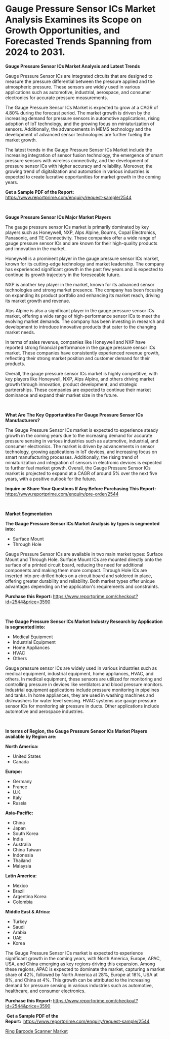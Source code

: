 <p><h1>Gauge Pressure Sensor ICs Market Analysis Examines its Scope on Growth Opportunities, and Forecasted Trends Spanning from 2024 to 2031.</h1></p><p><strong>Gauge Pressure Sensor ICs Market Analysis and Latest Trends</strong></p>
<p><p>Gauge Pressure Sensor ICs are integrated circuits that are designed to measure the pressure differential between the pressure applied and the atmospheric pressure. These sensors are widely used in various applications such as automotive, industrial, aerospace, and consumer electronics for accurate pressure measurements.</p><p>The Gauge Pressure Sensor ICs Market is expected to grow at a CAGR of 4.80% during the forecast period. The market growth is driven by the increasing demand for pressure sensors in automotive applications, rising adoption of IoT technology, and the growing focus on miniaturization of sensors. Additionally, the advancements in MEMS technology and the development of advanced sensor technologies are further fueling the market growth.</p><p>The latest trends in the Gauge Pressure Sensor ICs Market include the increasing integration of sensor fusion technology, the emergence of smart pressure sensors with wireless connectivity, and the development of pressure sensor ICs with higher accuracy and reliability. Moreover, the growing trend of digitalization and automation in various industries is expected to create lucrative opportunities for market growth in the coming years.</p></p>
<p><strong>Get a Sample PDF of the Report:&nbsp;</strong> <a href="https://www.reportprime.com/enquiry/request-sample/2544">https://www.reportprime.com/enquiry/request-sample/2544</a></p>
<p>&nbsp;</p>
<p><strong>Gauge Pressure Sensor ICs Major Market Players</strong></p>
<p><p>The gauge pressure sensor ICs market is primarily dominated by key players such as Honeywell, NXP, Alps Alpine, Bourns, Copal Electronics, Panasonic, and TE Connectivity. These companies offer a wide range of gauge pressure sensor ICs and are known for their high-quality products and innovation in the market.</p><p>Honeywell is a prominent player in the gauge pressure sensor ICs market, known for its cutting-edge technology and market leadership. The company has experienced significant growth in the past few years and is expected to continue its growth trajectory in the foreseeable future.</p><p>NXP is another key player in the market, known for its advanced sensor technologies and strong market presence. The company has been focusing on expanding its product portfolio and enhancing its market reach, driving its market growth and revenue.</p><p>Alps Alpine is also a significant player in the gauge pressure sensor ICs market, offering a wide range of high-performance sensor ICs to meet the evolving market demands. The company has been investing in research and development to introduce innovative products that cater to the changing market needs.</p><p>In terms of sales revenue, companies like Honeywell and NXP have reported strong financial performance in the gauge pressure sensor ICs market. These companies have consistently experienced revenue growth, reflecting their strong market position and customer demand for their products.</p><p>Overall, the gauge pressure sensor ICs market is highly competitive, with key players like Honeywell, NXP, Alps Alpine, and others driving market growth through innovation, product development, and strategic partnerships. These companies are expected to continue their market dominance and expand their market size in the future.</p></p>
<p>&nbsp;</p>
<p><strong>What Are The Key Opportunities For Gauge Pressure Sensor ICs Manufacturers?</strong></p>
<p><p>The Gauge Pressure Sensor ICs market is expected to experience steady growth in the coming years due to the increasing demand for accurate pressure sensing in various industries such as automotive, industrial, and consumer electronics. The market is driven by advancements in sensor technology, growing applications in IoT devices, and increasing focus on smart manufacturing processes. Additionally, the rising trend of miniaturization and integration of sensors in electronic devices is expected to further fuel market growth. Overall, the Gauge Pressure Sensor ICs market is projected to expand at a CAGR of around 5% over the next five years, with a positive outlook for the future.</p></p>
<p><strong>Inquire or Share Your Questions If Any Before Purchasing This Report:</strong> <a href="https://www.reportprime.com/enquiry/pre-order/2544">https://www.reportprime.com/enquiry/pre-order/2544</a></p>
<p>&nbsp;</p>
<p><strong>Market Segmentation</strong></p>
<p><strong>The Gauge Pressure Sensor ICs Market Analysis by types is segmented into:</strong></p>
<p><ul><li>Surface Mount</li><li>Through Hole</li></ul></p>
<p><p>Gauge Pressure Sensor ICs are available in two main market types: Surface Mount and Through Hole. Surface Mount ICs are mounted directly onto the surface of a printed circuit board, reducing the need for additional components and making them more compact. Through Hole ICs are inserted into pre-drilled holes on a circuit board and soldered in place, offering greater durability and reliability. Both market types offer unique advantages depending on the application's requirements and constraints.</p></p>
<p><strong>Purchase this Report:&nbsp;</strong><a href="https://www.reportprime.com/checkout?id=2544&price=3590">https://www.reportprime.com/checkout?id=2544&price=3590</a></p>
<p>&nbsp;</p>
<p><strong>The Gauge Pressure Sensor ICs Market Industry Research by Application is segmented into:</strong></p>
<p><ul><li>Medical Equipment</li><li>Industrial Equipment</li><li>Home Appliances</li><li>HVAC</li><li>Others</li></ul></p>
<p><p>Gauge pressure sensor ICs are widely used in various industries such as medical equipment, industrial equipment, home appliances, HVAC, and others. In medical equipment, these sensors are utilized for monitoring and controlling pressure in devices like ventilators and blood pressure monitors. Industrial equipment applications include pressure monitoring in pipelines and tanks. In home appliances, they are used in washing machines and dishwashers for water level sensing. HVAC systems use gauge pressure sensor ICs for monitoring air pressure in ducts. Other applications include automotive and aerospace industries.</p></p>
<p>&nbsp;</p>
<p><strong>In terms of Region, the Gauge Pressure Sensor ICs Market Players available by Region are:</strong></p>
<p>
    <p> <strong> North America: </strong>
        <ul>
            <li>United States</li>
            <li>Canada</li>
        </ul>
        </p> 
    <p> <strong> Europe: </strong>
        <ul>
            <li>Germany</li>
            <li>France</li>
            <li>U.K.</li>
            <li>Italy</li>
            <li>Russia</li>
        </ul>
        </p> 
    <p> <strong> Asia-Pacific: </strong>
        <ul>
            <li>China</li>
            <li>Japan</li>
            <li>South Korea</li>
            <li>India</li>
            <li>Australia</li>
            <li>China Taiwan</li>
            <li>Indonesia</li>
            <li>Thailand</li>
            <li>Malaysia</li>
        </ul>
        </p> 
    <p> <strong> Latin America: </strong>
        <ul>
            <li>Mexico</li>
            <li>Brazil</li>
            <li>Argentina Korea</li>
            <li>Colombia</li>
        </ul>
        </p> 
    <p> <strong> Middle East & Africa: </strong>
        <ul>
            <li>Turkey</li>
            <li>Saudi</li>
            <li>Arabia</li>
            <li>UAE</li>
            <li>Korea</li>
        </ul>
    </p>
    </p>
<p><p>The Gauge Pressure Sensor ICs market is expected to experience significant growth in the coming years, with North America, Europe, APAC, USA, and China emerging as key regions driving this expansion. Among these regions, APAC is expected to dominate the market, capturing a market share of 42%, followed by North America at 28%, Europe at 18%, USA at 8%, and China at 4%. This growth can be attributed to the increasing demand for pressure sensing in various industries such as automotive, healthcare, and consumer electronics.</p></p>
<p><strong>Purchase this Report: </strong><a href="https://www.reportprime.com/checkout?id=2544&price=3590">https://www.reportprime.com/checkout?id=2544&price=3590</a></p>
<p>&nbsp;<strong>Get a Sample PDF of the Report:&nbsp;&nbsp;</strong><a href="https://www.reportprime.com/enquiry/request-sample/2544">https://www.reportprime.com/enquiry/request-sample/2544</a></p>
<p><strong></strong></p>
<p><p><a href="https://github.com/CliffMedina6/Market-Research-Report-List-4/blob/main/ring-barcode-scanner-market.md">Ring Barcode Scanner Market</a></p></p>